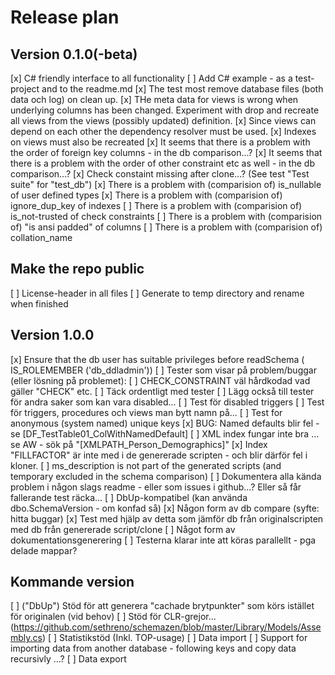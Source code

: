 ﻿# Release plan

## Version 0.1.0(-beta)

[x] C# friendly interface to all functionality
[ ] Add C# example - as a test-project and to the readme.md
[x] The test most remove database files (both data och log) on clean up. 
[x] THe meta data for views is wrong when underlying columns has been changed. Experiment with drop and recreate all views from the views (possibly updated) definition.
    [x] Since views can depend on each other the dependency resolver must be used.
    [x] Indexes on views must also be recreated
[x] It seems that there is a problem with the order of foreign key columns - in the db comparison...?
[x] It seems that there is a problem with the order of other constraint etc as well - in the db comparison...?
[x] Check constaint missing after clone...? (See test "Test suite" for "test_db")
[x] There is a problem with (comparision of) is_nullable of user defined types
[x] There is a problem with (comparision of) ignore_dup_key of indexes 
[ ] There is a problem with (comparision of) is_not-trusted of check constraints
[ ] There is a problem with (comparision of) "is ansi padded" of columns
[ ] There is a problem with (comparision of) collation_name


## Make the repo public

[ ] License-header in all files
[ ] Generate to temp directory and rename when finished

## Version 1.0.0

[x] Ensure that the db user has suitable privileges before readSchema ( IS_ROLEMEMBER ('db_ddladmin'))
[ ] Tester som visar på problem/buggar (eller lösning på problemet):
    [ ] CHECK_CONSTRAINT väl hårdkodad vad gäller "CHECK" etc. 
        [ ] Täck ordentligt med tester
        [ ] Lägg också till tester för andra saker som kan vara disabled...
    [ ] Test för disabled triggers
    [ ] Test för triggers, procedures och views man bytt namn på...
    [ ] Test for anonymous (system named) unique keys
    [x] BUG: Named defaults blir fel - se [DF_TestTable01_ColWithNamedDefault]
    [ ] XML index fungar inte bra ... se AW - sök på "[XMLPATH_Person_Demographics]"
    [x] Index "FILLFACTOR" är inte med i de genererade scripten - och blir därför fel i kloner.
[ ] ms_description is not part of the generated scripts (and temporary excluded in the schema comparison)
[ ] Dokumentera alla kända problem i någon slags readme - eller som issues i github...? Eller så får fallerande test räcka...
[ ] DbUp-kompatibel (kan använda dbo.SchemaVersion - om konfad så) 
[x] Någon form av db compare (syfte: hitta buggar)
[x] Test med hjälp av detta som jämför db från originalscripten med db från genererade script/clone
[ ] Något form av dokumentationsgenerering
[ ] Testerna klarar inte att köras parallellt - pga delade mappar?
 
## Kommande version

[ ] ("DbUp") Stöd för att generera "cachade brytpunkter" som körs istället för originalen (vid behov)
[ ] Stöd för CLR-grejor... (https://github.com/sethreno/schemazen/blob/master/Library/Models/Assembly.cs)
[ ] Statistikstöd (Inkl. TOP-usage)
[ ] Data import
[ ] Support for importing data from another database - following keys and copy data recursivly ...?
[ ] Data export